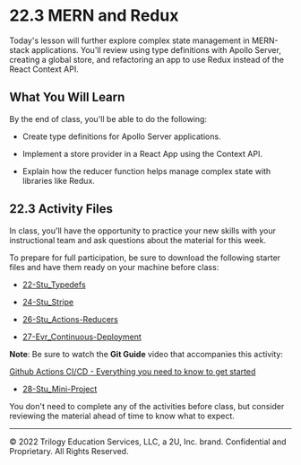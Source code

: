 # 22.3 MERN and Redux
Today's lesson will further explore complex state management in MERN-stack applications. You'll review using type definitions with Apollo Server, creating a global store, and refactoring an app to use Redux instead of the React Context API.

## What You Will Learn
By the end of class, you'll be able to do the following:

* Create type definitions for Apollo Server applications.

* Implement a store provider in a React App using the Context API.

* Explain how the reducer function helps manage complex state with libraries like Redux.

## 22.3 Activity Files
In class, you'll have the opportunity to practice your new skills with your instructional team and ask questions about the material for this week.

To prepare for full participation, be sure to download the following starter files and have them ready on your machine before class:

* [22-Stu_Typedefs](https://static.fullstack-bootcamp.com/lesson-files/22-State/22-Stu_Typedefs.zip)

* [24-Stu_Stripe](https://static.fullstack-bootcamp.com/lesson-files/22-State/24-Stu_Stripe.zip)

* [26-Stu_Actions-Reducers](https://static.fullstack-bootcamp.com/lesson-files/22-State/26-Stu_Actions-Reducers.zip)

* [27-Evr_Continuous-Deployment](https://static.fullstack-bootcamp.com/lesson-files/22-State/27-Evr_Continuous-Deployment.zip)

**Note**: Be sure to watch the **Git Guide** video that accompanies this activity:

[Github Actions CI/CD - Everything you need to know to get started](https://www.youtube.com/watch?v=mFFXuXjVgkU)

* [28-Stu_Mini-Project](https://static.fullstack-bootcamp.com/lesson-files/22-State/28-Stu_Mini-Project.zip)

You don't need to complete any of the activities before class, but consider reviewing the material ahead of time to know what to expect.

---
© 2022 Trilogy Education Services, LLC, a 2U, Inc. brand. Confidential and Proprietary. All Rights Reserved.
